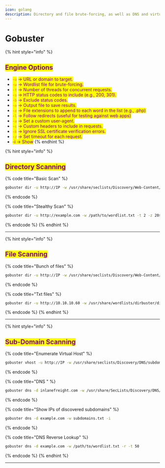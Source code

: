 ```yaml
---
icon: golang
description: Directory and file brute-forcing, as well as DNS and virtual host enumeration
---
```


# Gobuster

{% hint style="info" %}
## <mark style="color:purple;">Engine Options</mark>

* <mark style="color:orange;">**`-u`**</mark> <mark style="color:purple;">-> URL or domain to target.</mark>
* <mark style="color:orange;">**`-w`**</mark> <mark style="color:purple;">-> Wordlist file for brute-forcing.</mark>
* <mark style="color:orange;">**`-t`**</mark> <mark style="color:purple;">-> Number of threads for concurrent requests.</mark>
* <mark style="color:orange;">**`-s`**</mark> <mark style="color:purple;">-> HTTP status codes to include (e.g., 200, 301).</mark>
* <mark style="color:orange;">**`-b`**</mark> <mark style="color:purple;">-> Exclude status codes.</mark>
* <mark style="color:orange;">**`-o`**</mark> <mark style="color:purple;">-> Output file to save results.</mark>
* <mark style="color:orange;">**`-x`**</mark> <mark style="color:purple;">-> File extensions to append to each word in the list (e.g., .php)</mark>
* <mark style="color:orange;">**`-l`**</mark> <mark style="color:purple;">-> Follow redirects (useful for testing against web apps)</mark>
* <mark style="color:orange;">**`-a`**</mark> <mark style="color:purple;">-> Set a custom user-agent.</mark>
* <mark style="color:orange;">**`-c`**</mark> <mark style="color:purple;">-> Custom headers to include in requests.</mark>
* <mark style="color:orange;">**`-k`**</mark> <mark style="color:purple;">-> Ignore SSL certificate verification errors.</mark>
* <mark style="color:orange;">**`-z`**</mark> <mark style="color:purple;">-> Set timeout for each request.</mark>
* <mark style="color:purple;">-i -> Show</mark>&#x20;
{% endhint %}

{% hint style="info" %}
## <mark style="color:purple;">Directory Scanning</mark>

{% code title="Basic Scan" %}
```bash
gobuster dir -u http://IP -w /usr/share/seclists/Discovery/Web-Content/directory-list-2.3-medium.txt
```
{% endcode %}

{% code title="Stealthy Scan" %}
```bash
gobuster dir -u http://example.com -w /path/to/wordlist.txt -t 2 -z 20s -a "Mozilla/5.0" -q -c "X-Forwarded-For: 192.168.1.100"
```
{% endcode %}
{% endhint %}

***

{% hint style="info" %}
## <mark style="color:purple;">File Scanning</mark>

{% code title="Bunch of files" %}
```bash
gobuster dir -u http://IP -w /usr/share/seclists/Discovery/Web-Content/directory-list-2.3-medium.txt -t 150 -x .php,.html,.py,.git,.sh,.bak,.js,.txt,.git
```
{% endcode %}

{% code title="Txt files" %}
```bash
gobuster dir -u http://10.10.10.60 -w /usr/share/wordlists/dirbuster/directory-list-2.3-medium.txt -x .txt -t 40
```
{% endcode %}
{% endhint %}

***

{% hint style="info" %}
## <mark style="color:purple;">Sub-Domain Scanning</mark>

{% code title="Enumerate Virtual Host" %}
```bash
gobuster vhost -u http://IP -w /usr/share/seclists/Discovery/DNS/subdomains-top1million-20000.txt -t 200
```
{% endcode %}

{% code title="DNS " %}
```bash
gobuster dns -d inlanefreight.com -w /usr/share/SecLists/Discovery/DNS/namelist.txt
```
{% endcode %}

{% code title="Show IPs of discovered subdomains" %}
```bash
gobuster dns -d example.com -w subdomains.txt -i
```
{% endcode %}

{% code title="DNS Reverse Lookup" %}
```bash
gobuster dns -d example.com -w /path/to/wordlist.txt -r -t 50
```
{% endcode %}
{% endhint %}

***

